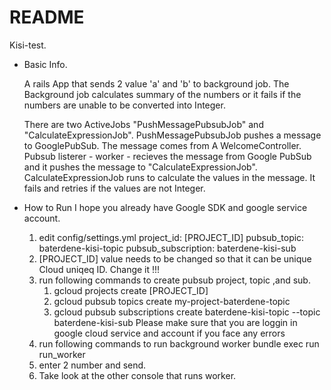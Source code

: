 # README

Kisi-test.

- Basic Info.

  A rails App that sends 2 value 'a' and 'b' to background job. The Background job calculates summary of the numbers or it fails if the numbers are unable to be converted into Integer.

  There are two ActiveJobs "PushMessagePubsubJob" and "CalculateExpressionJob".
  PushMessagePubsubJob pushes a message to GooglePubSub. The message comes from A WelcomeController.
  Pubsub listerer - worker - recieves the message from Google PubSub and it pushes the message to "CalculateExpressionJob".
  CalculateExpressionJob runs to calculate the values in the message.
  It fails and retries if the values are not Integer.

- How to Run
  I hope you already have Google SDK and google service account.
  1. edit config/settings.yml
     project_id: [PROJECT_ID]
     pubsub_topic: baterdene-kisi-topic
     pubsub_subscription: baterdene-kisi-sub
  2. [PROJECT_ID] value needs to be changed so that it can be unique Cloud uniqeq ID. Change it !!!
  3. run following commands to create pubsub project, topic ,and sub.
     1. gcloud projects create [PROJECT_ID]
     2. gcloud pubsub topics create my-project-baterdene-topic
     3. gcloud pubsub subscriptions create baterdene-kisi-topic --topic baterdene-kisi-sub
        Please make sure that you are loggin in google cloud service and account if you face any errors
  4. run following commands to run background worker
     bundle exec run run_worker
  5. enter 2 number and send.
  6. Take look at the other console that runs worker.
